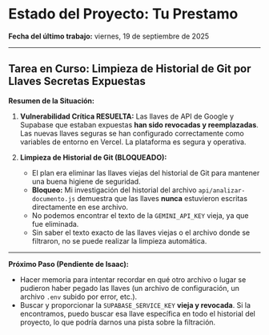 # Estado del Proyecto: Tu Prestamo

**Fecha del último trabajo:** viernes, 19 de septiembre de 2025

---

## Tarea en Curso: Limpieza de Historial de Git por Llaves Secretas Expuestas

**Resumen de la Situación:**

1.  **Vulnerabilidad Crítica RESUELTA:** Las llaves de API de Google y Supabase que estaban expuestas **han sido revocadas y reemplazadas**. Las nuevas llaves seguras se han configurado correctamente como variables de entorno en Vercel. La plataforma es segura y operativa.

2.  **Limpieza de Historial de Git (BLOQUEADO):**
    *   El plan era eliminar las llaves viejas del historial de Git para mantener una buena higiene de seguridad.
    *   **Bloqueo:** Mi investigación del historial del archivo `api/analizar-documento.js` demuestra que las llaves **nunca** estuvieron escritas directamente en ese archivo.
    *   No podemos encontrar el texto de la `GEMINI_API_KEY` vieja, ya que fue eliminada.
    *   Sin saber el texto exacto de las llaves viejas o el archivo donde se filtraron, no se puede realizar la limpieza automática.

---

**Próximo Paso (Pendiente de Isaac):**

*   Hacer memoria para intentar recordar en qué otro archivo o lugar se pudieron haber pegado las llaves (un archivo de configuración, un archivo `.env` subido por error, etc.).
*   Buscar y proporcionar la `SUPABASE_SERVICE_KEY` **vieja y revocada**. Si la encontramos, puedo buscar esa llave específica en todo el historial del proyecto, lo que podría darnos una pista sobre la filtración.